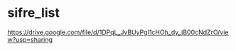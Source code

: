 # sifre_list




https://drive.google.com/file/d/1DPqL_JvBUyPgI1cHOh_dy_jB00cNdZrO/view?usp=sharing
